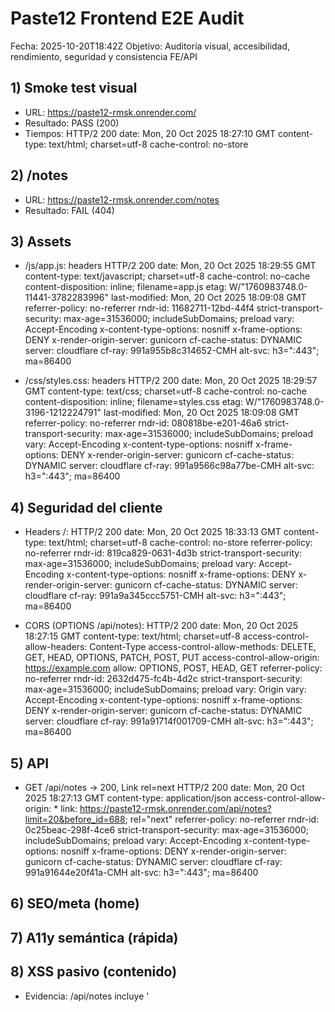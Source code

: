 # Paste12 Frontend E2E Audit

Fecha: 2025-10-20T18:42Z
Objetivo: Auditoría visual, accesibilidad, rendimiento, seguridad y consistencia FE/API

## 1) Smoke test visual
- URL: https://paste12-rmsk.onrender.com/
- Resultado: PASS (200)
- Tiempos:
  HTTP/2 200 
  date: Mon, 20 Oct 2025 18:27:10 GMT
  content-type: text/html; charset=utf-8
  cache-control: no-store

## 2) /notes
- URL: https://paste12-rmsk.onrender.com/notes
- Resultado: FAIL (404)

## 3) Assets
- /js/app.js: headers
  HTTP/2 200 
  date: Mon, 20 Oct 2025 18:29:55 GMT
  content-type: text/javascript; charset=utf-8
  cache-control: no-cache
  content-disposition: inline; filename=app.js
  etag: W/"1760983748.0-11441-3782283996"
  last-modified: Mon, 20 Oct 2025 18:09:08 GMT
  referrer-policy: no-referrer
  rndr-id: 11682711-12bd-44f4
  strict-transport-security: max-age=31536000; includeSubDomains; preload
  vary: Accept-Encoding
  x-content-type-options: nosniff
  x-frame-options: DENY
  x-render-origin-server: gunicorn
  cf-cache-status: DYNAMIC
  server: cloudflare
  cf-ray: 991a955b8c314652-CMH
  alt-svc: h3=":443"; ma=86400
  
- /css/styles.css: headers
  HTTP/2 200 
  date: Mon, 20 Oct 2025 18:29:57 GMT
  content-type: text/css; charset=utf-8
  cache-control: no-cache
  content-disposition: inline; filename=styles.css
  etag: W/"1760983748.0-3196-1212224791"
  last-modified: Mon, 20 Oct 2025 18:09:08 GMT
  referrer-policy: no-referrer
  rndr-id: 080818be-e201-46a6
  strict-transport-security: max-age=31536000; includeSubDomains; preload
  vary: Accept-Encoding
  x-content-type-options: nosniff
  x-frame-options: DENY
  x-render-origin-server: gunicorn
  cf-cache-status: DYNAMIC
  server: cloudflare
  cf-ray: 991a9566c98a77be-CMH
  alt-svc: h3=":443"; ma=86400
  

## 4) Seguridad del cliente
- Headers /: 
  HTTP/2 200 
  date: Mon, 20 Oct 2025 18:33:13 GMT
  content-type: text/html; charset=utf-8
  cache-control: no-store
  referrer-policy: no-referrer
  rndr-id: 819ca829-0631-4d3b
  strict-transport-security: max-age=31536000; includeSubDomains; preload
  vary: Accept-Encoding
  x-content-type-options: nosniff
  x-frame-options: DENY
  x-render-origin-server: gunicorn
  cf-cache-status: DYNAMIC
  server: cloudflare
  cf-ray: 991a9a345ccc5751-CMH
  alt-svc: h3=":443"; ma=86400
  
- CORS (OPTIONS /api/notes):
  HTTP/2 200 
  date: Mon, 20 Oct 2025 18:27:15 GMT
  content-type: text/html; charset=utf-8
  access-control-allow-headers: Content-Type
  access-control-allow-methods: DELETE, GET, HEAD, OPTIONS, PATCH, POST, PUT
  access-control-allow-origin: https://example.com
  allow: OPTIONS, POST, HEAD, GET
  referrer-policy: no-referrer
  rndr-id: 2632d475-fc4b-4d2c
  strict-transport-security: max-age=31536000; includeSubDomains; preload
  vary: Origin
  vary: Accept-Encoding
  x-content-type-options: nosniff
  x-frame-options: DENY
  x-render-origin-server: gunicorn
  cf-cache-status: DYNAMIC
  server: cloudflare
  cf-ray: 991a91714f001709-CMH
  alt-svc: h3=":443"; ma=86400
  

## 5) API
- GET /api/notes → 200, Link rel=next
  HTTP/2 200 
  date: Mon, 20 Oct 2025 18:27:13 GMT
  content-type: application/json
  access-control-allow-origin: *
  link: <https://paste12-rmsk.onrender.com/api/notes?limit=20&before_id=688>; rel="next"
  referrer-policy: no-referrer
  rndr-id: 0c25beac-298f-4ce6
  strict-transport-security: max-age=31536000; includeSubDomains; preload
  vary: Accept-Encoding
  x-content-type-options: nosniff
  x-frame-options: DENY
  x-render-origin-server: gunicorn
  cf-cache-status: DYNAMIC
  server: cloudflare
  cf-ray: 991a91644e20f41a-CMH
  alt-svc: h3=":443"; ma=86400
  

## 6) SEO/meta (home)


## 7) A11y semántica (rápida)


## 8) XSS pasivo (contenido)
- Evidencia: /api/notes incluye '<script>' en texto (no se ejecuta por escape en FE).

## 9) Compresión/CDN
- Brotli activo en HTML; CF DYNAMIC; JS/CSS no-cache; ETag presente.

